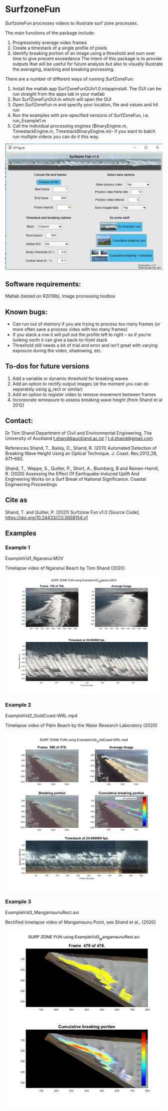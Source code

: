 # SurfzoneFun
SurfzoneFun processes videos to illustrate surf zone processes.

The main functions of the package include:
1.	Progressively average video frames
2.	Create a timestack of a single profile of pixels 
3.	Identify breaking portion of an image using a threshold and sum over time to give precent exceedance 
The intent of this package is to provide outputs that will be useful for future analysis but also to visually illustrate the averaging, stacking and breaking processing.

There are a number of different ways of running SurfZoneFun:
1.	Install the matlab app SurfZoneFunGUIv1.0.mlappinstall. The GUI can be run straight from the apps tab in your matlab
2.	Run SurfZoneFunGUI.m which will open the GUI 
3.	Open SurfZoneFun.m and specify your location, file and values and hit run
4.	Run the examples with pre-specified versions of SurfZoneFun, i.e. run_Example1.m
5.	Call the individual processing engines (BinaryEngine.m, TimestackEngine.m, TimestackBinaryEngine.m)– if you want to batch run multiple videos you can do it this way.

![Alt text](https://github.com/tdshand/SurfzoneFun/blob/main/Docs/GUIv1.0cover.jpg)

## Software requirements: 
Matlab (tested on R2018b), Image processing toolbox

## Known bugs:
-	Can run out of memory if you are trying to process too many frames (or more often save a process video with too many frames)  
-	If you stack a row it will pull out the profile left to right – so if you’re looking north it can give a back-to-front stack
-	Threshold still needs a bit of trial and error and isn’t great with varying exposure during the video, shadowing, etc.

## To-dos for future versions
1.	Add a variable or dynamic threshold for breaking waves
2.	Add an option to rectify output images (at the moment you can do separately using g_rect or similar)
3.	Add an option to register video to remove movement between frames
4.	Incorporate wmeasure to assess breaking wave height (from Shand et al 2012)

## Contact:
Dr Tom Shand
Department of Civil and Environmental Engineering, The University of Auckland
t.shand@auckland.ac.nz | t.d.shand@gmail.com

References
Shand, T., Bailey, D., Shand, R. (2011) Automated Detection of Breaking Wave Height Using an Optical Technique. J. Coast. Res.2012,28, 671–682.

Shand, T., Weppe, S., Quilter, P., Short, A., Blumberg, B and Reinen-Hamill, R. (2020) Assessing the Effect Of Earthquake-Induced Uplift And Engineering Works on a Surf Break of National Significance. Coastal Engineering Proceedings

## Cite as
Shand, T. and Quilter, P. (2021) Surfzone Fun v1.0 [Source Code]. https://doi.org/10.24433/CO.5658154.v1

## Examples
### Example 1

ExampleVid1_Ngaranui.MOV

Timelapse video of Ngaranui Beach by Tom Shand (2020)

![Alt text](https://github.com/tdshand/SurfzoneFun/blob/main/Docs/Example1.jpg)

### Example 2

ExampleVid2_GoldCoast-WRL.mp4 

Timelapse video of Palm Beach by the Water Research Laboratory (2020)
 
![Alt text](https://github.com/tdshand/SurfzoneFun/blob/main/Docs/Example2.jpg)

### Example 3

ExampleVid3_MangamaunuRect.avi

Rectified timelapse video of Mangamaunu Point, see Shand et al., (2020)

![Alt text](https://github.com/tdshand/SurfzoneFun/blob/main/Docs/Example3.jpg)
